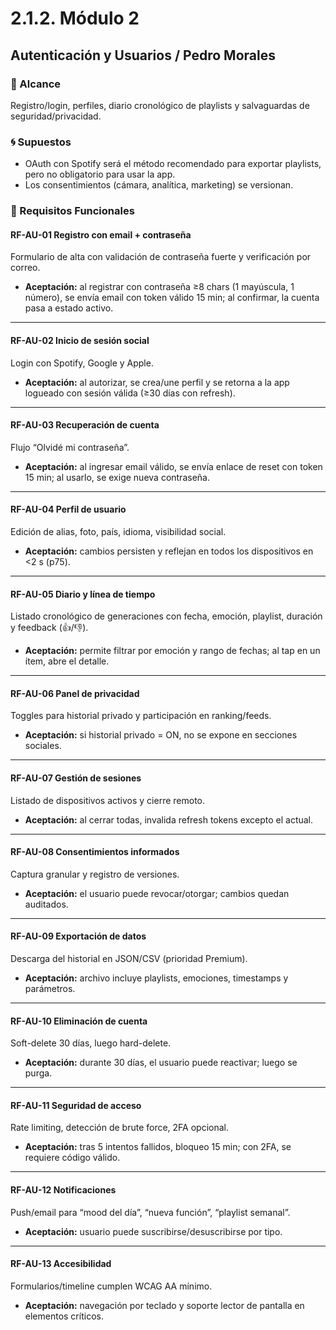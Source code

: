 # 2.1.2. Módulo 2

## Autenticación y Usuarios / Pedro Morales

### 🎯 Alcance
Registro/login, perfiles, diario cronológico de playlists y salvaguardas de seguridad/privacidad.

### 🌀 Supuestos
- OAuth con Spotify será el método recomendado para exportar playlists, pero no obligatorio para usar la app.
- Los consentimientos (cámara, analítica, marketing) se versionan.

### 🤖 Requisitos Funcionales

#### RF-AU-01 Registro con email + contraseña
Formulario de alta con validación de contraseña fuerte y verificación por correo.  

- **Aceptación:** al registrar con contraseña ≥8 chars (1 mayúscula, 1 número), se envía email con token válido 15 min; al confirmar, la cuenta pasa a estado activo.

---

#### RF-AU-02 Inicio de sesión social
Login con Spotify, Google y Apple. 

- **Aceptación:** al autorizar, se crea/une perfil y se retorna a la app logueado con sesión válida (≥30 días con refresh).

---

#### RF-AU-03 Recuperación de cuenta
Flujo “Olvidé mi contraseña”.  

- **Aceptación:** al ingresar email válido, se envía enlace de reset con token 15 min; al usarlo, se exige nueva contraseña.

---

#### RF-AU-04 Perfil de usuario
Edición de alias, foto, país, idioma, visibilidad social.  

- **Aceptación:** cambios persisten y reflejan en todos los dispositivos en <2 s (p75).

---

#### RF-AU-05 Diario y línea de tiempo
Listado cronológico de generaciones con fecha, emoción, playlist, duración y feedback (👍/👎).  

- **Aceptación:** permite filtrar por emoción y rango de fechas; al tap en un ítem, abre el detalle.

---

#### RF-AU-06 Panel de privacidad
Toggles para historial privado y participación en ranking/feeds.  

- **Aceptación:** si historial privado = ON, no se expone en secciones sociales.

---

#### RF-AU-07 Gestión de sesiones
Listado de dispositivos activos y cierre remoto.  

- **Aceptación:** al cerrar todas, invalida refresh tokens excepto el actual.

---

#### RF-AU-08 Consentimientos informados
Captura granular y registro de versiones.  

- **Aceptación:** el usuario puede revocar/otorgar; cambios quedan auditados.

---

#### RF-AU-09 Exportación de datos
Descarga del historial en JSON/CSV (prioridad Premium).  

- **Aceptación:** archivo incluye playlists, emociones, timestamps y parámetros.

---

#### RF-AU-10 Eliminación de cuenta
Soft-delete 30 días, luego hard-delete.  

- **Aceptación:** durante 30 días, el usuario puede reactivar; luego se purga.

---

#### RF-AU-11 Seguridad de acceso
Rate limiting, detección de brute force, 2FA opcional.  

- **Aceptación:** tras 5 intentos fallidos, bloqueo 15 min; con 2FA, se requiere código válido.

---

#### RF-AU-12 Notificaciones
Push/email para “mood del día”, “nueva función”, “playlist semanal”.  

- **Aceptación:** usuario puede suscribirse/desuscribirse por tipo.

---

#### RF-AU-13 Accesibilidad
Formularios/timeline cumplen WCAG AA mínimo.  

- **Aceptación:** navegación por teclado y soporte lector de pantalla en elementos críticos.
